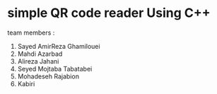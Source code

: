 # simple QR code reader Using C++

team members :
1. Sayed AmirReza Ghamilouei
2. Mahdi Azarbad
3. Alireza Jahani
3. Seyed Mojtaba Tabatabei
4. Mohadeseh Rajabion
5. Kabiri
